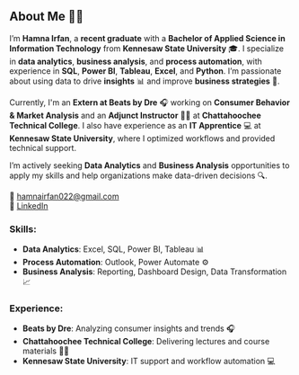 ## About Me 👩‍💻

I’m **Hamna Irfan**, a **recent graduate** with a **Bachelor of Applied Science in Information Technology** from **Kennesaw State University** 🎓. I specialize in **data analytics**, **business analysis**, and **process automation**, with experience in **SQL**, **Power BI**, **Tableau**, **Excel**, and **Python**. I’m passionate about using data to drive **insights** 📊 and improve **business strategies** 🚀.

Currently, I'm an **Extern at Beats by Dre** 🎧 working on **Consumer Behavior & Market Analysis** and an **Adjunct Instructor** 👩‍🏫 at **Chattahoochee Technical College**. I also have experience as an **IT Apprentice** 💻 at **Kennesaw State University**, where I optimized workflows and provided technical support.

I’m actively seeking **Data Analytics** and **Business Analysis** opportunities to apply my skills and help organizations make data-driven decisions 🔍.

📧 [hamnairfan022@gmail.com](mailto:hamnairfan022@gmail.com)  
🔗 [LinkedIn](https://www.linkedin.com/in/hamna-irfan/)   

### Skills:
- **Data Analytics**: Excel, SQL, Power BI, Tableau 📊
- **Process Automation**: Outlook, Power Automate ⚙️
- **Business Analysis**: Reporting, Dashboard Design, Data Transformation 📈

### Experience:
- **Beats by Dre**: Analyzing consumer insights and trends 🎧
- **Chattahoochee Technical College**: Delivering lectures and course materials 👩‍🏫
- **Kennesaw State University**: IT support and workflow automation 💻
